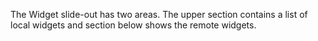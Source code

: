 The Widget slide-out has two areas. The upper section contains a list of local widgets and section below shows the remote widgets.
